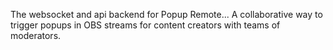 The websocket and api backend for Popup Remote...
A collaborative way to trigger popups in OBS streams for content creators with teams of moderators.
